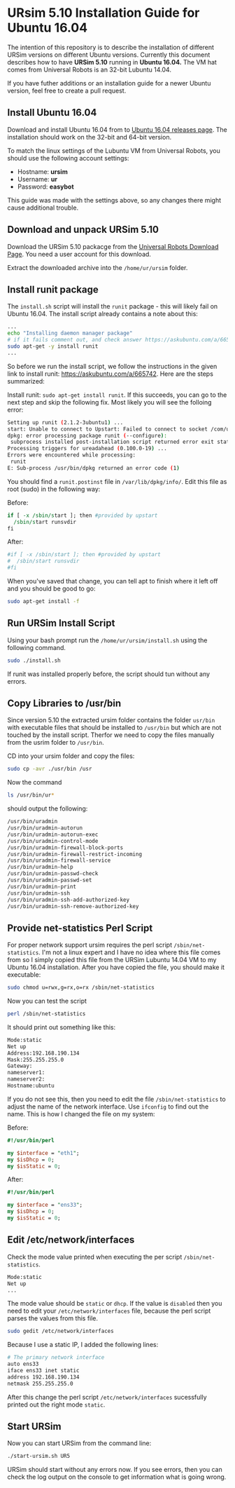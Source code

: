 # URsim 5.10 Installation Guide for Ubuntu 16.04

The intention of this repository is to describe the installation of different
URSim versions on different Ubuntu versions. Currently this document
describes how to have **URSim 5.10** running in **Ubuntu 16.04.** The VM hat comes
from Universal Robots is an 32-bit Lubuntu 14.04.

If you have futher additions or an installation guide for a newer Ubuntu version,
feel free to create a pull request.

## Install Ubuntu 16.04

Download and install Ubuntu 16.04 from to [Ubuntu 16.04 releases page](https://releases.ubuntu.com/16.04/). The installation should work on the 32-bit and
64-bit version. 

To match the linux settings of the Lubuntu VM from Universal Robots, you should
use the following account settings:

- Hostname: **ursim**
- Username: **ur**
- Password: **easybot**

This guide was made with the settings above, so any changes there might cause
additional trouble.

## Download and unpack URSim 5.10

Download the URSim 5.10 packacge from the [Universal Robots Download Page](https://www.universal-robots.com/download). You need a user account for this download.

Extract the downloaded archive into the `/home/ur/ursim` folder. 

## Install runit package

The `install.sh` script will install the `runit` package - this will likely fail on Ubuntu 16.04. The install script already contains a note about this:

```bash
...
echo "Installing daemon manager package"
# if it fails comment out, and check answer https://askubuntu.com/a/665742
sudo apt-get -y install runit
...
```

So before we run the install script, we follow the instructions in the given
link to install runit: https://askubuntu.com/a/665742. Here are the steps
summarized:

Install runit: `sudo apt-get install runit`. If this succeeds, you can go to
the next step and skip the following fix. Most likely you will see the
folloing error:

```bash
Setting up runit (2.1.2-3ubuntu1) ...
start: Unable to connect to Upstart: Failed to connect to socket /com/ubuntu/upstart: Connection refused
dpkg: error processing package runit (--configure):
 subprocess installed post-installation script returned error exit status 1
Processing triggers for ureadahead (0.100.0-19) ...
Errors were encountered while processing:
 runit
E: Sub-process /usr/bin/dpkg returned an error code (1)
```

You should find a `runit.postinst` file in `/var/lib/dpkg/info/`. Edit this file
as root (sudo) in the following way:

Before:

```perl
if [ -x /sbin/start ]; then #provided by upstart
  /sbin/start runsvdir
fi
```

After:

```perl
#if [ -x /sbin/start ]; then #provided by upstart
#  /sbin/start runsvdir
#fi
```

When you've saved that change, you can tell apt to finish where it left off and you should be good to go:

```bash
sudo apt-get install -f
```

## Run URSim Install Script

Using your bash prompt run the `/home/ur/ursim/install.sh` using the following command.

```bash
sudo ./install.sh
```

If runit was installed properly before, the script should tun without any errors.

## Copy Libraries to /usr/bin

Since version 5.10 the extracted ursim folder contains the folder `usr/bin` with
executable files that should be installed to `/usr/bin` but which are not 
touched by the install script. Therfor we need to copy the files manually from
the usrim folder to `/usr/bin`.

CD into your ursim folder and copy the files:

```bash
sudo cp -avr ./usr/bin /usr
```

Now the command

```bash
ls /usr/bin/ur*
```

should output the following:

```bash
/usr/bin/uradmin
/usr/bin/uradmin-autorun
/usr/bin/uradmin-autorun-exec
/usr/bin/uradmin-control-mode
/usr/bin/uradmin-firewall-block-ports
/usr/bin/uradmin-firewall-restrict-incoming
/usr/bin/uradmin-firewall-service
/usr/bin/uradmin-help
/usr/bin/uradmin-passwd-check
/usr/bin/uradmin-passwd-set
/usr/bin/uradmin-print
/usr/bin/uradmin-ssh
/usr/bin/uradmin-ssh-add-authorized-key
/usr/bin/uradmin-ssh-remove-authorized-key
```

## Provide net-statistics Perl Script

For proper network support ursim requires the perl script `/sbin/net-statistics`.
I'm not a linux expert and I have no idea where this file comes from so I
simply copied this file from the URSim Lubuntu 14.04 VM to my Ubuntu 16.04
installation. After you have copied the file, you should make it executable:

```bash
sudo chmod u=rwx,g=rx,o=rx /sbin/net-statistics
```

Now you can test the script

```bash
perl /sbin/net-statistics
```

It should print out something like this:

```bash
Mode:static
Net up
Address:192.168.190.134
Mask:255.255.255.0
Gateway:
nameserver1:
nameserver2:
Hostname:ubuntu
```

If you do not see this, then you need to edit the file `/sbin/net-statistics` to adjust the name of the network interface. Use `ifconfig` to find out the name. This is how I changed the file on my system:

Before:

```perl
#!/usr/bin/perl

my $interface = "eth1";
my $isDhcp = 0;
my $isStatic = 0;
```

After:

```perl
#!/usr/bin/perl

my $interface = "ens33";
my $isDhcp = 0;
my $isStatic = 0;
```

## Edit /etc/network/interfaces

Check the mode value printed when executing the per script `/sbin/net-statistics`.

```bash
Mode:static
Net up
...
```

The mode value should be `static` or `dhcp`. If the value is `disabled` then you
need to edit your `/etc/network/interfaces` file, because the perl script
parses the values from this file.

```bash
sudo gedit /etc/network/interfaces
```

Because I use a static IP, I added the following lines:

```bash
# The primary network interface
auto ens33
iface ens33 inet static
address 192.168.190.134
netmask 255.255.255.0
```

After this change the perl script `/etc/network/interfaces` sucessfully printed
out the right mode `static`.

## Start URSim

Now you can start URSim from the command line:

```bash
./start-ursim.sh UR5
```

URSim should start without any errors now. If you see errors, then you can
check the log output on the console to get information what is going wrong.
